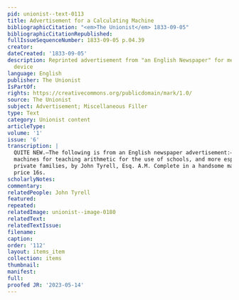 ```yaml
---
pid: unionist--text-0113
title: Advertisement for a Calculating Machine
bibliographicCitation: "<em>The Unionist</em> 1833-09-05"
bibliographicCitationRepublished: 
fullIssueSequenceNumber: 1833-09-05 p.04.39
creator: 
dateCreated: '1833-09-05'
description: Reprinted advertisement from "an English Newspaper" for mechanical calculating
  device
language: English
publisher: The Unionist
IsPartOf: 
rights: https://creativecommons.org/publicdomain/mark/1.0/
source: The Unionist
subject: Advertisement; Miscellaneous Filler
type: Text
category: Unionist content
articleType: 
volume: '1'
issue: '6'
transcription: |
  QUITE NEW.—The following is from an English newspaper advertisement:—“Patent
  machines for teaching arithmetic for the use of schools, and more especially of
  private families, by John Tyrell, Esq. A.M. Complete in a handsome mahogany box,
  price 16s.
scholarlyNotes: 
commentary: 
relatedPeople: John Tyrell
featured: 
repeated: 
relatedImage: unionist--image-0180
relatedText: 
relatedTextIssue: 
filename: 
caption: 
order: '112'
layout: items_item
collection: items
thumbnail: 
manifest: 
full: 
proofed JR: '2023-05-14'
---
```

